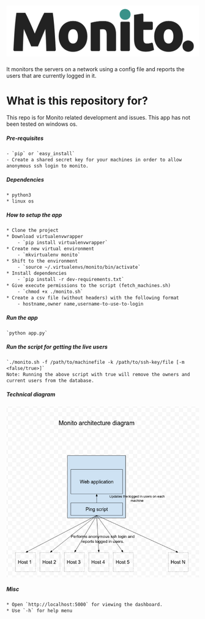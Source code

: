 # ![Monito](static/images/Monito-1-dark.png) #

It monitors the servers on a network using a config file and reports the users that are currently logged in it.

# What is this repository for? ###

This repo is for Monito related development and issues. This app has not been tested on windows os.

##### Pre-requisites
    - `pip` or `easy_install`
    - Create a shared secret key for your machines in order to allow anonymous ssh login to monito.
##### Dependencies
	* python3
	* linux os
##### How to setup the app
	* Clone the project
	* Download virtualenvwrapper
	    - `pip install virtualenvwrapper`
	* Create new virtual environment
	    - `mkvirtualenv monito`
    * Shift to the environment
        - `source ~/.virtualenvs/monito/bin/activate`
	* Install dependencies
		- `pip install -r dev-requirements.txt`
	* Give execute permissions to the script (fetch_machines.sh)
		- `chmod +x ./monito.sh`
    * Create a csv file (without headers) with the following format
        - hostname,owner name,username-to-use-to-login

##### Run the app
    `python app.py`

##### Run the script for getting the live users
    `./monito.sh -f /path/to/machinefile -k /path/to/ssh-key/file [-m <false/true>]`
    Note: Running the above script with true will remove the owners and current users from the database.

##### Technical diagram
<p align="center">
    <img src="monito-diagram.png"/>
</p>

##### Misc
    * Open `http://localhost:5000` for viewing the dashboard.
	* Use `-h` for help menu
